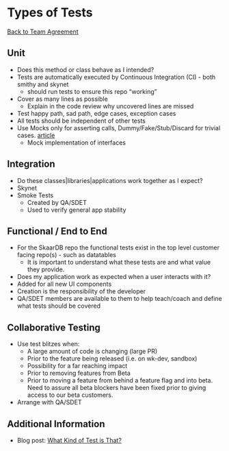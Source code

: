 Types of Tests
===============================
[Back to Team Agreement](README.md)

## Unit

* Does this method or class behave as I intended?
* Tests are automatically executed by Continuous Integration (CI) - both smithy and skynet
   *  should run tests to ensure this repo “working”
* Cover as many lines as possible
   * Explain in the code review why uncovered lines are missed
* Test happy path, sad path, edge cases, exception cases
* All tests should be independent of other tests
* Use Mocks only for asserting calls, Dummy/Fake/Stub/Discard for trivial cases. [article](https://stackoverflow.com/questions/3459287/whats-the-difference-between-a-mock-stub/27151309#27151309)
   * Mock implementation of interfaces

## Integration

* Do these classes|libraries|applications work together as I expect?
* Skynet 
* Smoke Tests
   * Created by QA/SDET
   * Used to verify general app stability

## Functional / End to End

* For the SkaarDB repo the functional tests exist in the top level customer facing repo(s) - such as datatables
   * It is important to understand what these tests are and what value they provide.
* Does my application work as expected when a user interacts with it?
* Added for all new UI components 
* Creation is the responsibility of the developer
* QA/SDET members are available to them to help teach/coach and define what tests should be covered

## Collaborative Testing

* Use test blitzes when:
   * A large amount of code is changing (large PR)
   * Prior to the feature being released (i.e. on wk-dev, sandbox)
   * Possibility for a far reaching impact
   * Prior to removing features from Beta
   * Prior to moving a feature from behind a feature flag and into beta. Need to assure all beta blockers have been fixed prior to giving access to our beta customers.
* Arrange with QA/SDET 

## Additional Information 
* Blog post: [What Kind of Test is That?](https://w-dev-blog.appspot.com/posts/2015/12/07/what-kind-of-test-is-that/index.html)
